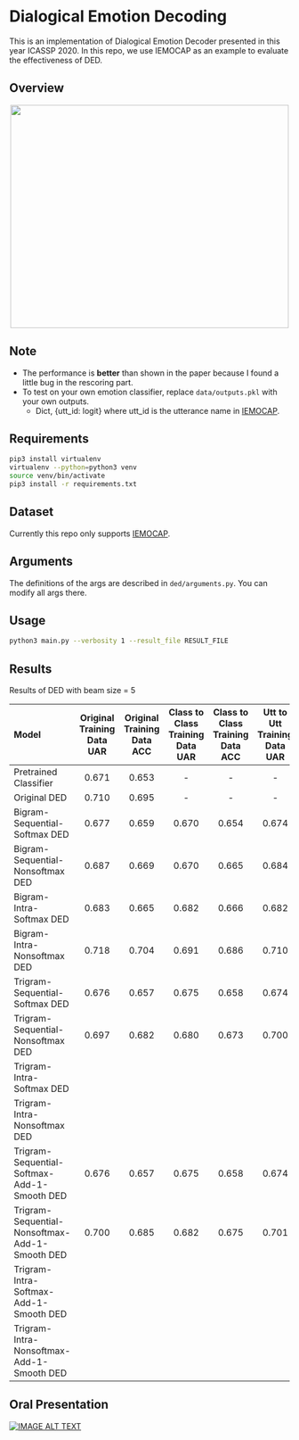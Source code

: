 # Dialogical Emotion Decoding

This is an implementation of Dialogical Emotion Decoder presented in this year ICASSP 2020. In this repo, we use IEMOCAP as an example to 
evaluate the effectiveness of DED.

## Overview
	
<p align="center">
  <img src="img/ded.png" width="500" height="400">
</p>


## Note
+ The performance is **better** than shown in the paper because I found a little bug in the rescoring part.
+ To test on your own emotion classifier, replace `data/outputs.pkl` with your own outputs.
	+ Dict, {utt_id: logit} where utt_id is the utterance name in [IEMOCAP](https://sail.usc.edu/iemocap/release_form.php).

## Requirements

```bash
pip3 install virtualenv
virtualenv --python=python3 venv
source venv/bin/activate
pip3 install -r requirements.txt
```

## Dataset

Currently this repo only supports [IEMOCAP](https://sail.usc.edu/iemocap/release_form.php).

## Arguments

The definitions of the args are described in `ded/arguments.py`. You can modify all args there.

## Usage

```bash
python3 main.py --verbosity 1 --result_file RESULT_FILE
```


## Results
Results of DED with beam size = 5

| Model |  Original Training Data UAR  | Original Training Data ACC  |Class to Class Training Data UAR  | Class to Class Training Data ACC  |Utt to Utt Training Data UAR  | Utt to Utt Training Data ACC  |
|:-|:-:|:-:|:-:|:-:|:-:|:-:|
| Pretrained Classifier |0.671|0.653|-|-|-|-|
| Original DED |0.710|0.695|-|-|-|-|
| Bigram-Sequential-Softmax DED      |0.677|0.659|0.670|0.654|0.674|0.655|
| Bigram-Sequential-Nonsoftmax DED  |0.687|0.669|0.670|0.665|0.684|0.666|
| Bigram-Intra-Softmax DED      |0.683|0.665|0.682|0.666|0.682|0.664|
| Bigram-Intra-Nonsoftmax DED  |0.718|0.704|0.691|0.686|0.710|0.696|
| Trigram-Sequential-Softmax DED     |0.676|0.657|0.675|0.658|0.674|0.655|
| Trigram-Sequential-Nonsoftmax DED |0.697|0.682|0.680|0.673|0.700|0.684|
| Trigram-Intra-Softmax DED     |||||||
| Trigram-Intra-Nonsoftmax DED |||||||
| Trigram-Sequential-Softmax-Add-1-Smooth DED |0.676|0.657|0.675|0.658|0.674|0.655|
| Trigram-Sequential-Nonsoftmax-Add-1-Smooth DED |0.700|0.685|0.682|0.675|0.701|0.684|
| Trigram-Intra-Softmax-Add-1-Smooth DED |||||||
| Trigram-Intra-Nonsoftmax-Add-1-Smooth DED |||||||

## Oral Presentation
[![IMAGE ALT TEXT](img/ICASSP20.png)](https://www.youtube.com/watch?v=Ti4foNyrvzo)